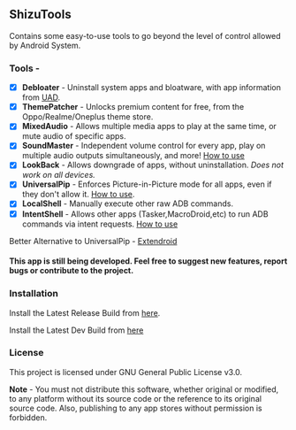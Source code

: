 ## ShizuTools
Contains some easy-to-use tools to go beyond the level of control allowed by Android System.

### Tools -
- [x] **Debloater** - Uninstall system apps and bloatware, with app information from [UAD](https://github.com/Universal-Debloater-Alliance/universal-android-debloater-next-generation).
- [x] **ThemePatcher** - Unlocks premium content for free, from the Oppo/Realme/Oneplus theme store.
- [x] **MixedAudio** - Allows multiple media apps to play at the same time, or mute audio of specific apps.
- [x] **SoundMaster** - Independent volume control for every app, play on multiple audio outputs simultaneously, and more! [How to use](https://github.com/legendsayantan/ShizuTools/wiki/SoundMaster)
- [x] **LookBack** - Allows downgrade of apps, without uninstallation. *Does not work on all devices.*
- [x] **UniversalPip** - Enforces Picture-in-Picture mode for all apps, even if they don't allow it. [How to use](https://github.com/legendsayantan/ShizuTools/wiki/UniversalPip).
- [x] **LocalShell** - Manually execute other raw ADB commands.
- [x] **IntentShell** - Allows other apps (Tasker,MacroDroid,etc) to run ADB commands via intent requests. [How to use](https://github.com/legendsayantan/ShizuTools/wiki/IntentShell)

Better Alternative to UniversalPip - [Extendroid](https://github.com/legendsayantan/Extendroid)

#### This app is still being developed. Feel free to suggest new features, report bugs or contribute to the project.

### Installation
Install the Latest Release Build from [here](https://github.com/legendsayantan/ShizuTools/releases/latest).

Install the Latest Dev Build from [here](https://github.com/legendsayantan/ShizuTools/blob/master/app/release/app-release.apk)

### License
This project is licensed under GNU General Public License v3.0.

**Note** - You must not distribute this software, whether original or modified, to any platform without its source code or the reference to its original source code. Also, publishing to any app stores without permission is forbidden.
